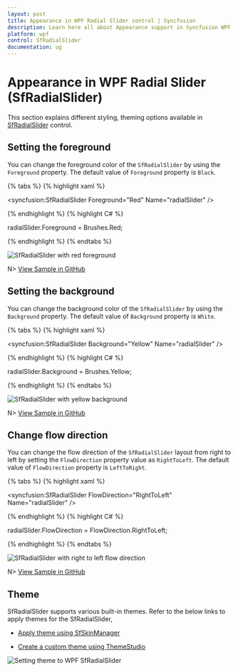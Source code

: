 ```yaml
---
layout: post
title: Appearance in WPF Radial Slider control | Syncfusion
description: Learn here all about Appearance support in Syncfusion WPF Radial Slider (SfRadialSlider) control and more.
platform: wpf
control: SfRadialSlider
documentation: ug
---
```


# Appearance in WPF Radial Slider (SfRadialSlider)

This section explains different styling, theming options available in [SfRadialSlider](https://help.syncfusion.com/cr/wpf/Syncfusion.Windows.Controls.Navigation.SfRadialSlider.html) control.

## Setting the foreground

You can change the foreground color of the `SfRadialSlider` by using the `Foreground` property. The default value of `Foreground` property is `Black`.

{% tabs %}
{% highlight xaml %}

<syncfusion:SfRadialSlider Foreground="Red" 
                           Name="radialSlider" />

{% endhighlight %}
{% highlight C# %}

radialSlider.Foreground = Brushes.Red;

{% endhighlight %}
{% endtabs %}

![SfRadialSlider with red foreground](Appearance_images/Foreground.png)

N> [View Sample in GitHub](https://github.com/SyncfusionExamples/syncfusion-wpf-radial-slider-examples/tree/master/Samples/RadialSlider-Features)

## Setting the background

You can change the background color of the `SfRadialSlider` by using the `Background` property. The default value of `Background` property is `White`.

{% tabs %}
{% highlight xaml %}

<syncfusion:SfRadialSlider Background="Yellow"
                           Name="radialSlider" />

{% endhighlight %}
{% highlight C# %}

radialSlider.Background = Brushes.Yellow;

{% endhighlight %}
{% endtabs %}

![SfRadialSlider with yellow background](Appearance_images/Background.png)

N> [View Sample in GitHub](https://github.com/SyncfusionExamples/syncfusion-wpf-radial-slider-examples/tree/master/Samples/RadialSlider-Features)

## Change flow direction

You can change the flow direction of the `SfRadialSlider` layout from right to left by setting the `FlowDirection` property value as `RightToLeft`. The default value of `FlowDirection` property is `LeftToRight`.

{% tabs %}
{% highlight xaml %}

<syncfusion:SfRadialSlider FlowDirection="RightToLeft"
                           Name="radialSlider" />

{% endhighlight %}
{% highlight C# %}

radialSlider.FlowDirection = FlowDirection.RightToLeft;

{% endhighlight %}
{% endtabs %}

![SfRadialSlider with right to left flow direction](Appearance_images/rtl.png)

N> [View Sample in GitHub](https://github.com/SyncfusionExamples/syncfusion-wpf-radial-slider-examples/tree/master/Samples/RadialSlider-Features)

## Theme

SfRadialSlider supports various built-in themes. Refer to the below links to apply themes for the SfRadialSlider,

  * [Apply theme using SfSkinManager](https://help.syncfusion.com/wpf/themes/skin-manager)
	
  * [Create a custom theme using ThemeStudio](https://help.syncfusion.com/wpf/themes/theme-studio#creating-custom-theme)

  ![Setting theme to WPF SfRadialSlider](GettingStarted_images/Theme.png)
